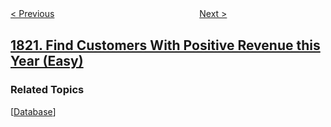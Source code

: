 <!--|This file generated by command(leetcode description); DO NOT EDIT.    |-->
<!--+----------------------------------------------------------------------+-->
<!--|@author    openset <openset.wang@gmail.com>                           |-->
<!--|@link      https://github.com/openset                                 |-->
<!--|@home      https://github.com/openset/leetcode                        |-->
<!--+----------------------------------------------------------------------+-->

[< Previous](../maximum-number-of-accepted-invitations "Maximum Number of Accepted Invitations")
　　　　　　　　　　　　　　　　
[Next >](../sign-of-the-product-of-an-array "Sign of the Product of an Array")

## [1821. Find Customers With Positive Revenue this Year (Easy)](https://leetcode.com/problems/find-customers-with-positive-revenue-this-year "寻找今年具有正收入的客户")



### Related Topics
  [[Database](../../tag/database/README.md)]
